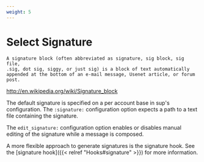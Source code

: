 ```yaml
---
weight: 5
---
```


# Select Signature

```
A signature block (often abbreviated as signature, sig block, sig file,  
.sig, dot sig, siggy, or just sig) is a block of text automatically  
appended at the bottom of an e-mail message, Usenet article, or forum post. 
```
http://en.wikipedia.org/wiki/Signature_block

The default signature is specified on a per account base in sup's configuration.
The `:signature:` configuration option expects a path to a text file containing the signature.

The `edit_signature:` configuration option enables or disables manual editing of the signature while a message is composed.

A more flexible approach to generate signatures is the signature hook.
See the [signature hook]({{< relref "Hooks#signature" >}})
for more information.
